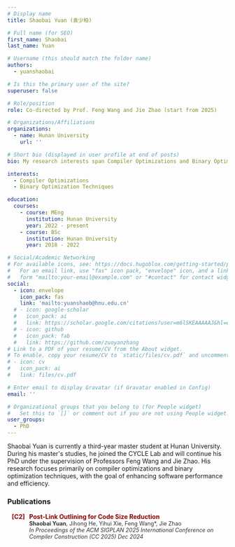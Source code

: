 ```yaml
---
# Display name
title: Shaobai Yuan (袁少柏)

# Full name (for SEO)
first_name: Shaobai
last_name: Yuan

# Username (this should match the folder name)
authors:
  - yuanshaobai

# Is this the primary user of the site?
superuser: false

# Role/position
role: Co-directed by Prof. Feng Wang and Jie Zhao (start from 2025)

# Organizations/Affiliations
organizations:
  - name: Hunan University
    url: ''

# Short bio (displayed in user profile at end of posts)
bio: My research interests span Compiler Optimizations and Binary Optimization Techniques.

interests:
  - Compiler Optimizations
  - Binary Optimization Techniques

education:
  courses:
    - course: MEng
      institution: Hunan University
      year: 2022 - present
    - course: BSc
      institution: Hunan University
      year: 2018 - 2022

# Social/Academic Networking
# For available icons, see: https://docs.hugoblox.com/getting-started/page-builder/#icons
#   For an email link, use "fas" icon pack, "envelope" icon, and a link in the
#   form "mailto:your-email@example.com" or "#contact" for contact widget.
social:
  - icon: envelope
    icon_pack: fas
    link: 'mailto:yuanshaob@hnu.edu.cn'
  # - icon: google-scholar
  #   icon_pack: ai
  #   link: https://scholar.google.com/citations?user=m6lSKEAAAAAJ&hl=en
  # - icon: github
  #   icon_pack: fab
  #   link: https://github.com/zuoyanzhang
# Link to a PDF of your resume/CV from the About widget.
# To enable, copy your resume/CV to `static/files/cv.pdf` and uncomment the lines below.
# - icon: cv
#   icon_pack: ai
#   link: files/cv.pdf

# Enter email to display Gravatar (if Gravatar enabled in Config)
email: ''

# Organizational groups that you belong to (for People widget)
#   Set this to `[]` or comment out if you are not using People widget.
user_groups:
  - PhD
---
```


Shaobai Yuan is currently a third-year master student at Hunan University. During his master's studies, he joined the CYCLE Lab and will continue his PhD under the supervision of Professors Feng Wang and Jie Zhao. His research focuses primarily on compiler optimizations and binary optimization techniques, with the goal of enhancing software performance and efficiency.

### Publications

<div style="margin-bottom: 20px;">
    <div style="color: #8B0000; font-weight: bold; margin-bottom: 5px; display: flex;">
        <div style="min-width: 40px; text-align: right; margin-right: 10px;">[C2]</div>
        <div style="flex: 1;">
            Post-Link Outlining for Code Size Reduction<br>
            <span style="color: #333; font-size: 0.9em; font-weight: lighter;">
                <strong>Shaobai Yuan</strong>, Jihong He,  Yihui Xie, Feng Wang*, Jie Zhao <br>
                <em>In Proceedings of the ACM SIGPLAN 2025 International Conference on Compiler Construction (CC 2025) Dec 2024</em>
            </span>
        </div>
    </div>
</div>